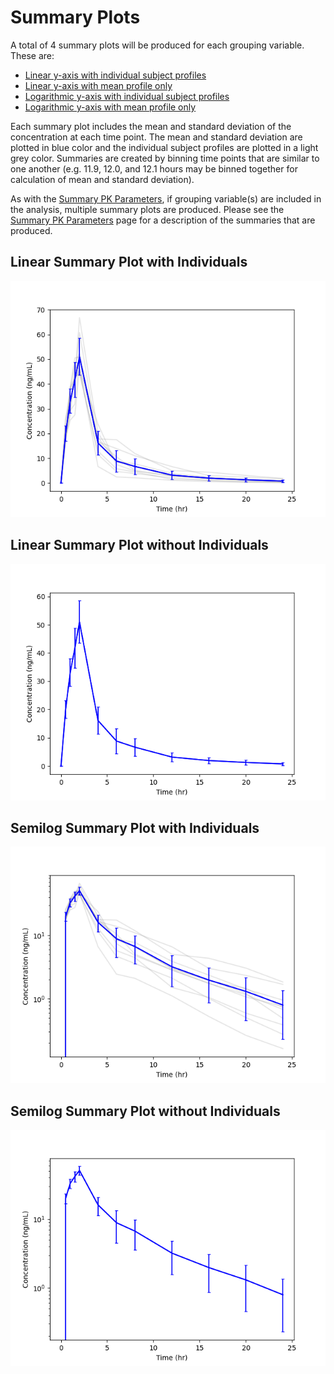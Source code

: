 # Summary Plots

A total of 4 summary plots will be produced for each grouping variable. These are:

 -  [Linear y-axis with individual subject profiles](#linear-summary-plot-with-individuals)
 -  [Linear y-axis with mean profile only](#linear-summary-plot-without-individuals)
 -  [Logarithmic y-axis with individual subject profiles](#semilog-summary-plot-with-individuals)
 -  [Logarithmic y-axis with mean profile only](#semilog-summary-plot-without-individuals)
 
Each summary plot includes the mean and standard deviation of the concentration at each time point. The mean and standard deviation are plotted in blue color and the individual subject profiles are plotted in a light grey color. Summaries are created by binning time points that are similar to one another (e.g. 11.9, 12.0, and 12.1 hours may be binned together for calculation of mean and standard deviation).

As with the [Summary PK Parameters](./results-summary), if grouping variable(s) are included in the analysis, multiple summary plots are produced. Please see the [Summary PK Parameters](./results-summary) page for a description of the summaries that are produced. 

## Linear Summary Plot with Individuals
![Linear Summary Individuals](./images/summary-ind-linear.png)

## Linear Summary Plot without Individuals
![Linear Summary No Individuals](./images/summary-linear.png)

## Semilog Summary Plot with Individuals
![Linear Summary Individuals](./images/summary-ind-semilog.png)

## Semilog Summary Plot without Individuals
![Linear Summary Individuals](./images/summary-semilog.png)
